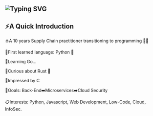 ![Typing SVG](https://readme-typing-svg.demolab.com/?lines=Hello+folks!+👋++Let's+link+up!+🔗... )
---
⚡A Quick Introduction
---
☣️A 10 years Supply Chain practitioner transitioning to programming 💪🏼

🔸First learned language: Python 🐍
  
🔸Learning Go...
  
🔸Curious about Rust 🦀
  
🔸Impressed by C
  
  
🎯Goals: Back-End➡️Microservices➡️Cloud Security

📋Interests: Python, Javascript, Web Development, Low-Code, Cloud, InfoSec.

